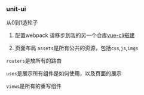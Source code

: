 ### unit-ui
从0到1造轮子

1. 配置webpack
请移步到我的另一个仓库[vue-cli搭建](https://github.com/zhaodengping/vue-cli)

2. 页面布局
`assets`是所有公共的资源，包括`css`,`js`,`imgs`

`routers`是放所有的路由

`uses`是展示所有组件是如何使用，以及页面的展示

`views`是所有的重写组件